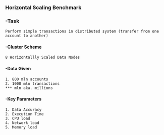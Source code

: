 ### Horizontal Scaling Benchmark

### -Task

    Perform simple transactions in distributed system (transfer from one account to another)    
    
#### -Cluster Scheme
    
    8 Horizontallly Scaled Data Nodes
        
#### -Data Given
    
    1. 800 mln accounts
    2. 1000 mln transactions   
    *** mln aka. millions     

#### -Key Parameters
    1. Data Accuracy
    2. Execution Time
    3. CPU load
    4. Network load
    5. Memory load
